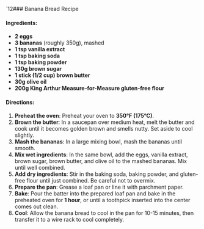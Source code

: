 `12### Banana Bread Recipe
#### Ingredients:
- **2 eggs**
- **3 bananas** (roughly 350g), mashed
- **1 tsp vanilla extract**
- **1 tsp baking soda**
- **1 tsp baking powder**
- **130g brown sugar**
- **1 stick (1/2 cup) brown butter**
- **30g olive oil**
- **200g King Arthur Measure-for-Measure gluten-free flour**

#### Directions:
1. **Preheat the oven**: Preheat your oven to **350°F (175°C)**.
2. **Brown the butter**: In a saucepan over medium heat, melt the butter and cook until it becomes golden brown and smells nutty. Set aside to cool slightly.
3. **Mash the bananas**: In a large mixing bowl, mash the bananas until smooth.
4. **Mix wet ingredients**: In the same bowl, add the eggs, vanilla extract, brown sugar, brown butter, and olive oil to the mashed bananas. Mix until well combined.
5. **Add dry ingredients**: Stir in the baking soda, baking powder, and gluten-free flour until just combined. Be careful not to overmix.
6. **Prepare the pan**: Grease a loaf pan or line it with parchment paper.
7. **Bake**: Pour the batter into the prepared loaf pan and bake in the preheated oven for **1 hour**, or until a toothpick inserted into the center comes out clean.
8. **Cool**: Allow the banana bread to cool in the pan for 10-15 minutes, then transfer it to a wire rack to cool completely.
